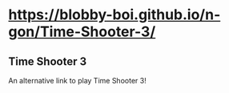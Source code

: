 # https://blobby-boi.github.io/n-gon/Time-Shooter-3/
## Time Shooter 3
An alternative link to play Time Shooter 3!
